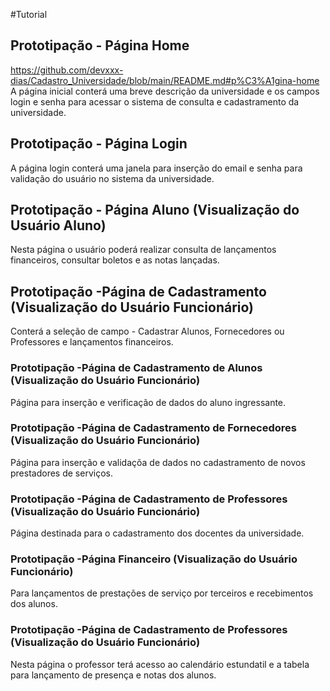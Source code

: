 #Tutorial
&nbsp;
&nbsp;
## Prototipação - Página Home
https://github.com/devxxx-dias/Cadastro_Universidade/blob/main/README.md#p%C3%A1gina-home
A página inicial conterá uma breve descrição da universidade e os campos login e senha para acessar o sistema de consulta e cadastramento
da universidade.
&nbsp;
&nbsp;
## Prototipação - Página Login
A página login conterá uma janela para inserção do email e senha para validação do usuário no sistema da universidade.
&nbsp;
&nbsp;
## Prototipação - Página Aluno (Visualização do Usuário Aluno)
Nesta página o usuário poderá realizar consulta de lançamentos financeiros, consultar boletos e as notas lançadas.
&nbsp;
&nbsp;
## Prototipação -Página de Cadastramento (Visualização do Usuário Funcionário)
Conterá a seleção de campo - Cadastrar Alunos, Fornecedores ou Professores e lançamentos financeiros.
### Prototipação -Página de Cadastramento de Alunos (Visualização do Usuário Funcionário)
Página para inserção e verificação de dados do aluno ingressante.
### Prototipação -Página de Cadastramento de Fornecedores (Visualização do Usuário Funcionário)
Página para inserção e validaçõa de dados no cadastramento de novos prestadores de serviços.
### Prototipação -Página de Cadastramento de Professores (Visualização do Usuário Funcionário)
Página destinada para o cadastramento dos docentes da universidade.
### Prototipação -Página Financeiro (Visualização do Usuário Funcionário)
Para lançamentos de prestações de serviço por terceiros e 
recebimentos dos alunos. 
&nbsp;
&nbsp;
### Prototipação -Página de Cadastramento de Professores (Visualização do Usuário Funcionário)
Nesta página o professor terá acesso ao
calendário estundatil e a tabela para lançamento de presença e notas dos alunos.
&nbsp;
&nbsp; 
